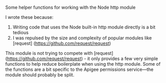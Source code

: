 Some helper functions for working with the Node http module

I wrote these because:

1. Writing code that uses the Node built-in http module directly is a bit tedious
2. I was repulsed by the size and complexity of popular modules like [request] (https://github.com/request/request)

This module is not trying to compete with [request] (https://github.com/request/request) - it only provides a few very simple functions to help reduce boilerplate when using the http module.
Some of the functions are a bit specific to the Apigee permissions service—the module should probably be split.